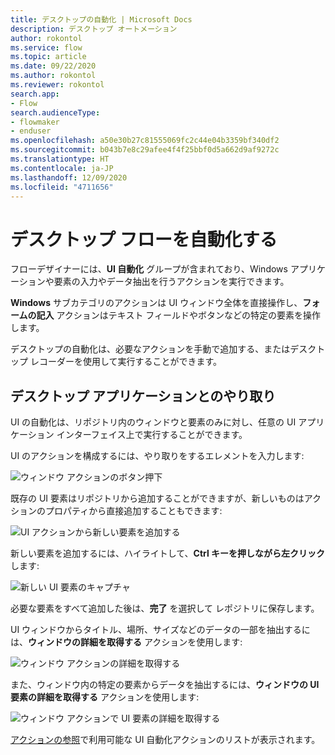 ```yaml
---
title: デスクトップの自動化 | Microsoft Docs
description: デスクトップ オートメーション
author: rokontol
ms.service: flow
ms.topic: article
ms.date: 09/22/2020
ms.author: rokontol
ms.reviewer: rokontol
search.app:
- Flow
search.audienceType:
- flowmaker
- enduser
ms.openlocfilehash: a50e30b27c81555069fc2c44e04b3359bf340df2
ms.sourcegitcommit: b043b7e8c29afee4f4f25bbf0d5a662d9af9272c
ms.translationtype: HT
ms.contentlocale: ja-JP
ms.lasthandoff: 12/09/2020
ms.locfileid: "4711656"
---
```

# <a name="automate-desktop-flows"></a>デスクトップ フローを自動化する



フローデザイナーには、**UI 自動化** グループが含まれており、Windows アプリケーションや要素の入力やデータ抽出を行うアクションを実行できます。

**Windows** サブカテゴリのアクションは UI ウィンドウ全体を直接操作し、**フォームの記入** アクションはテキスト フィールドやボタンなどの特定の要素を操作します。

デスクトップの自動化は、必要なアクションを手動で追加する、またはデスクトップ レコーダーを使用して実行することができます。

## <a name="interacting-with-desktop-applications"></a>デスクトップ アプリケーションとのやり取り

UI の自動化は、リポジトリ内のウィンドウと要素のみに対し、任意の UI アプリケーション インターフェイス上で実行することができます。

UI のアクションを構成するには、やり取りをするエレメントを入力します:

![ウィンドウ アクションのボタン押下](./media/ui-automation/press-button-in-window-action.png)

既存の UI 要素はリポジトリから追加することができますが、新しいものはアクションのプロパティから直接追加することもできます:

![UI アクションから新しい要素を追加する](./media/ui-automation/adding-new-elements-through-a-ui-action.png)

新しい要素を追加するには、ハイライトして、**Ctrl キーを押しながら左クリック** します:

![新しい UI 要素のキャプチャ](./media/ui-automation/capturing-new-ui-elements.png)

必要な要素をすべて追加した後は、**完了** を選択して レポジトリに保存します。

UI ウィンドウからタイトル、場所、サイズなどのデータの一部を抽出するには、**ウィンドウの詳細を取得する** アクションを使用します:

![ウィンドウ アクションの詳細を取得する](./media/ui-automation/get-details-of-window-action.png)

また、ウィンドウ内の特定の要素からデータを抽出するには、**ウィンドウの UI 要素の詳細を取得する** アクションを使用します:

![ウィンドウ アクションで UI 要素の詳細を取得する](./media/ui-automation/get-details-of-a-ui-element-in-window.png)

[アクションの参照](actions-reference/uiautomation.md)で利用可能な UI 自動化アクションのリストが表示されます。
